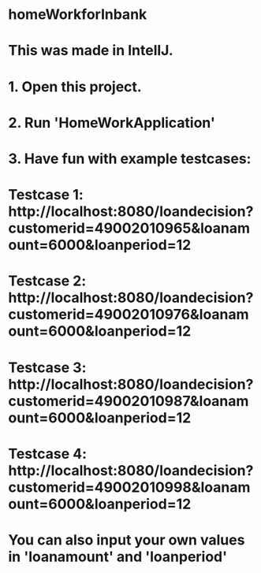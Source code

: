# homeWorkforInbank
# This was made in IntellJ. 
# 1. Open this project.
# 2. Run 'HomeWorkApplication'
# 3. Have fun with example testcases:
# Testcase 1: http://localhost:8080/loandecision?customerid=49002010965&loanamount=6000&loanperiod=12
# Testcase 2: http://localhost:8080/loandecision?customerid=49002010976&loanamount=6000&loanperiod=12
# Testcase 3: http://localhost:8080/loandecision?customerid=49002010987&loanamount=6000&loanperiod=12
# Testcase 4: http://localhost:8080/loandecision?customerid=49002010998&loanamount=6000&loanperiod=12
# You can also input your own values in 'loanamount' and 'loanperiod'
